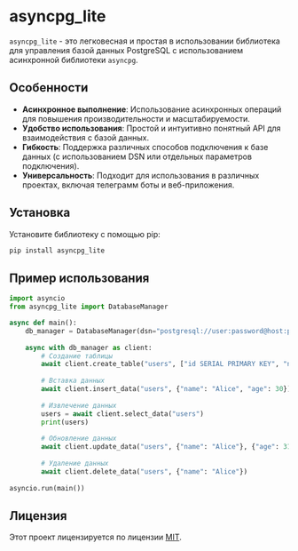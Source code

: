 # asyncpg_lite

`asyncpg_lite` - это легковесная и простая в использовании библиотека для управления базой данных PostgreSQL с использованием асинхронной библиотеки `asyncpg`.

## Особенности

- **Асинхронное выполнение**: Использование асинхронных операций для повышения производительности и масштабируемости.
- **Удобство использования**: Простой и интуитивно понятный API для взаимодействия с базой данных.
- **Гибкость**: Поддержка различных способов подключения к базе данных (с использованием DSN или отдельных параметров подключения).
- **Универсальность**: Подходит для использования в различных проектах, включая телеграмм боты и веб-приложения.


## Установка

Установите библиотеку с помощью pip:

```bash
pip install asyncpg_lite
```

## Пример использования

```python
import asyncio
from asyncpg_lite import DatabaseManager

async def main():
    db_manager = DatabaseManager(dsn="postgresql://user:password@host:port/database_name")
    
    async with db_manager as client:
        # Создание таблицы
        await client.create_table("users", ["id SERIAL PRIMARY KEY", "name TEXT", "age INT"])
        
        # Вставка данных
        await client.insert_data("users", {"name": "Alice", "age": 30})
        
        # Извлечение данных
        users = await client.select_data("users")
        print(users)
        
        # Обновление данных
        await client.update_data("users", {"name": "Alice"}, {"age": 31})
        
        # Удаление данных
        await client.delete_data("users", {"name": "Alice"})
        
asyncio.run(main())
```

## Лицензия

Этот проект лицензируется по лицензии [MIT](https://choosealicense.com/licenses/mit/).
